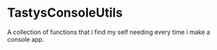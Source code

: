 # TastysConsoleUtils
A collection of functions that i find my self needing every time i make a console app.
